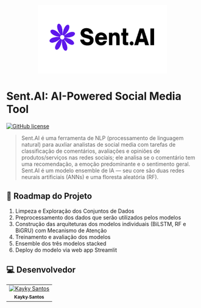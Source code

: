 <p align="center">
    <img src="https://github.com/diasKayky/sent-ai-core/blob/main/logo_sentai.png" data-canonical-src="https://github.com/diasKayky/sent-ai-core/blob/main/logo_sentai.png" width="340" style="text-align: center;" height="180"/>
</p>

# Sent.AI: AI-Powered Social Media Tool

[![GitHub license](https://img.shields.io/badge/license-Apache-blue.svg)](
https://github.com/diasKayky/sent-ai-core/blob/main/LICENSE)

> Sent.AI é uma ferramenta de NLP (processamento de linguagem natural) para auxliar analistas de social media com tarefas de classificação de comentários, avaliações e opiniões de produtos/serviços nas redes sociais; ele analisa se o comentário tem uma recomendação, a emoção predominante e o sentimento geral. Sent.AI é um modelo ensemble de IA — seu core são duas redes neurais artificiais (ANNs) e uma floresta aleatória (RF). 

## 🚧 Roadmap do Projeto

1. Limpeza e Exploração dos Conjuntos de Dados
2. Preprocessamento dos dados que serão utilizados pelos modelos
3. Construção das arquiteturas dos modelos individuais (BiLSTM, RF e BiGRU) com Mecanismo de Atenção
4. Treinamento e avaliação dos modelos
5. Ensemble dos três modelos stacked
6. Deploy do modelo via web app Streamlit

##  💻 Desenvolvedor

<table>
  <tr>
    <td align="center">
      <a href="https://www.linkedin.com/in/kayky-dias/">
        <img src="https://avatars.githubusercontent.com/u/75142111?v=4" width="100px;" alt="Kayky Santos"/><br>
        <sub>
          <b>Kayky Santos</b>
        </sub>
      </a>
    </td>
  </tr>
</table>
